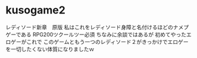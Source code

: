 # kusogame2
レディソード新章　原版
私はこれをレディソード身障と名付けるほどのナメプゲーである
RPG200ツクールツー必須
ちなみに余談ではあるが
初めてやったエロゲーがこれで
このゲームともう一つのレディソード２がきっかけでエロゲーを一切したくない体質になりましたｗ

